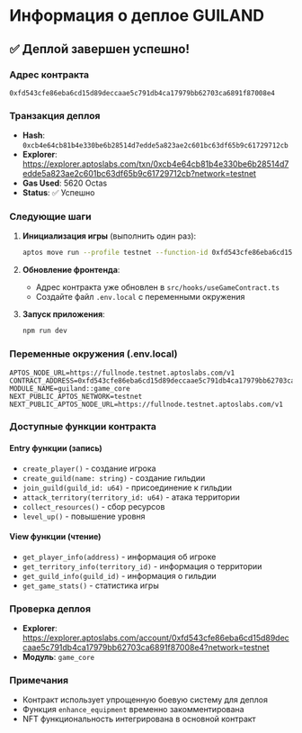 # Информация о деплое GUILAND

## ✅ Деплой завершен успешно!

### Адрес контракта
```
0xfd543cfe86eba6cd15d89deccaae5c791db4ca17979bb62703ca6891f87008e4
```

### Транзакция деплоя
- **Hash**: `0xcb4e64cb81b4e330be6b28514d7edde5a823ae2c601bc63df65b9c61729712cb`
- **Explorer**: https://explorer.aptoslabs.com/txn/0xcb4e64cb81b4e330be6b28514d7edde5a823ae2c601bc63df65b9c61729712cb?network=testnet
- **Gas Used**: 5620 Octas
- **Status**: ✅ Успешно

### Следующие шаги

1. **Инициализация игры** (выполнить один раз):
   ```bash
   aptos move run --profile testnet --function-id 0xfd543cfe86eba6cd15d89deccaae5c791db4ca17979bb62703ca6891f87008e4::game_core::initialize
   ```

2. **Обновление фронтенда**:
   - Адрес контракта уже обновлен в `src/hooks/useGameContract.ts`
   - Создайте файл `.env.local` с переменными окружения

3. **Запуск приложения**:
   ```bash
   npm run dev
   ```

### Переменные окружения (.env.local)
```env
APTOS_NODE_URL=https://fullnode.testnet.aptoslabs.com/v1
CONTRACT_ADDRESS=0xfd543cfe86eba6cd15d89deccaae5c791db4ca17979bb62703ca6891f87008e4
MODULE_NAME=guiland::game_core
NEXT_PUBLIC_APTOS_NETWORK=testnet
NEXT_PUBLIC_APTOS_NODE_URL=https://fullnode.testnet.aptoslabs.com/v1
```

### Доступные функции контракта

#### Entry функции (запись)
- `create_player()` - создание игрока
- `create_guild(name: string)` - создание гильдии
- `join_guild(guild_id: u64)` - присоединение к гильдии
- `attack_territory(territory_id: u64)` - атака территории
- `collect_resources()` - сбор ресурсов
- `level_up()` - повышение уровня

#### View функции (чтение)
- `get_player_info(address)` - информация об игроке
- `get_territory_info(territory_id)` - информация о территории
- `get_guild_info(guild_id)` - информация о гильдии
- `get_game_stats()` - статистика игры

### Проверка деплоя
- **Explorer**: https://explorer.aptoslabs.com/account/0xfd543cfe86eba6cd15d89deccaae5c791db4ca17979bb62703ca6891f87008e4?network=testnet
- **Модуль**: `game_core`

### Примечания
- Контракт использует упрощенную боевую систему для деплоя
- Функция `enhance_equipment` временно закомментирована
- NFT функциональность интегрирована в основной контракт 